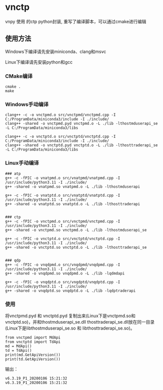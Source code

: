 # vnctp
vnpy 使用 的ctp python封装, 重写了编译脚本，可以通过cmake进行编辑

## 使用方法

Windows下编译请先安装miniconda、clang和msvc

Linux下编译请先安装python和gcc

### CMake编译

``` 
cmake .
make
```

### Windows手动编译

``` 
clang++ -c -o vnctpmd.o src/vnctpmd/vnctpmd.cpp -I C:/ProgramData/miniconda3/include -I ./include/
clang++ -shared -o vnctpmd.pyd vnctpmd.o -L ./lib -lthostmduserapi_se -L C:/ProgramData/miniconda3/libs

clang++ -c -o vnctptd.o src/vnctptd/vnctptd.cpp -I C:/ProgramData/miniconda3/include -I ./include/
clang++ -shared -o vnctptd.pyd vnctptd.o -L ./lib -lthosttraderapi_se -L C:/ProgramData/miniconda3/libs

```

### Linux手动编译

``` 
### atp
g++ -c -fPIC -o vnatpmd.o src/vnatpmd/vnatpmd.cpp -I /usr/include/python3.11 -I ./include/
g++ -shared -o vnatpmd.so vnatpmd.o -L ./lib -lthostmduserapi

g++ -c -fPIC -o vnatptd.o src/vnatptd/vnatptd.cpp -I /usr/include/python3.11 -I ./include/
g++ -shared -o vnatptd.so vnatptd.o -L ./lib -lthosttraderapi


### ctp
g++ -c -fPIC -o vnctpmd.o src/vnctpmd/vnctpmd.cpp -I /usr/include/python3.11 -I ./include/
g++ -shared -o vnctpmd.so vnctpmd.o -L ./lib -lthostmduserapi_se

g++ -c -fPIC -o vnctptd.o src/vnctptd/vnctptd.cpp -I /usr/include/python3.11 -I ./include/
g++ -shared -o vnctptd.so vnctptd.o -L ./lib -lthosttraderapi_se


### qdp
g++ -c -fPIC -o vnqdpmd.o src/vnqdpmd/vnqdpmd.cpp -I /usr/include/python3.11 -I ./include/
g++ -shared -o vnqdpmd.so vnqdpmd.o -L ./lib -lqdmdapi

g++ -c -fPIC -o vnqdptd.o src/vnqdptd/vnqdptd.cpp -I /usr/include/python3.11 -I ./include/
g++ -shared -o vnqdptd.so vnqdptd.o -L ./lib -lqdptraderapi

```
### 使用

将vnctpmd.pyd 和 vnctptd.pyd 复制出来(Linux下是vnctpmd.so和vnctptd.so)，并和thostmduserapi_se.dll thosttraderapi_se.dll放在同一目录(Linux下是libthostmduserapi_se.so 和 libthosttraderapi_se.so)。

```
from vnctpmd import MdApi
from vnctptd import TdApi
md = MdApi()
td = TdApi()
print(md.GetApiVersion())
print(td.GetApiVersion())
```

输出：

```
v6.3.19_P1_20200106 15:21:32
v6.3.19_P1_20200106 15:21:32
```

